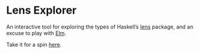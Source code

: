 # Lens Explorer

An interactive tool for exploring the types of Haskell’s [lens](https://hackage.haskell.org/package/lens) package, and an excuse to play with [Elm](https://elm-lang.org).

Take it for a spin [here](https://mossprescott.github.io/lens-explorer/build/index.html).
